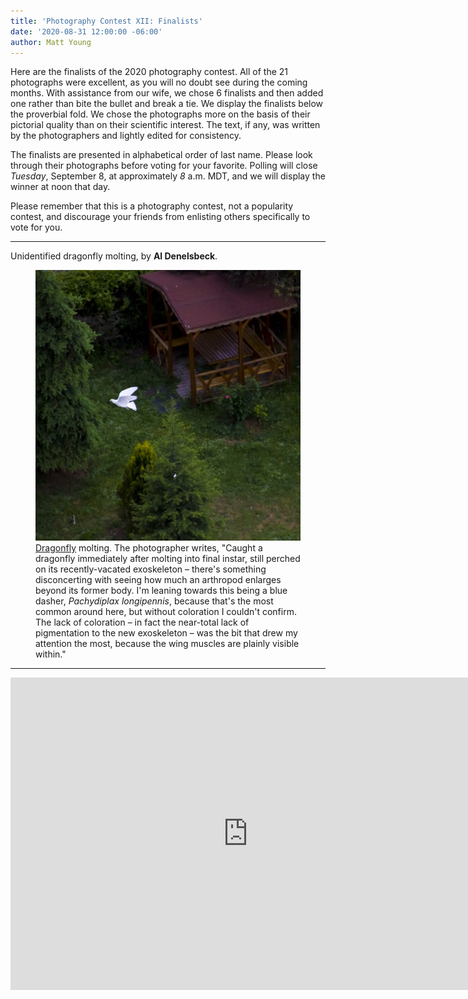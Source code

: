 ```yaml
---
title: 'Photography Contest XII: Finalists'
date: '2020-08-31 12:00:00 -06:00'
author: Matt Young
---
```


Here are the finalists of the 2020 photography contest. All of the 21 photographs were excellent, as you will no doubt see during the coming months. With assistance from our wife, we chose 6 finalists and then added one rather than bite the bullet and break a tie. We display the finalists below the proverbial fold. We chose the photographs more on the basis of their pictorial quality than on their scientific interest. The text, if any, was written by the photographers and lightly edited for consistency.

The finalists are presented in alphabetical order of last name. Please look through their photographs before voting for your favorite. Polling will close *Tuesday*, September 8, at approximately *8* a.m. MDT, and we will display the winner at noon that day.

Please remember that this is a photography contest, not a popularity contest, and discourage your friends from enlisting others specifically to vote for you.

<!--more-->

-----

Unidentified dragonfly molting, by **Al Denelsbeck**.
<figure>
<img src="/uploads/2020/Gorkem_DomesticPigeon1_600.jpg" alt="Dragonfly molting"/>
<figcaption>
<a href="https://en.wikipedia.org/wiki/Dragonfly">Dragonfly</a> molting. The photographer writes, "Caught a dragonfly immediately after molting into final instar, still perched on its recently-vacated exoskeleton &ndash; there's something disconcerting with seeing how much an arthropod enlarges beyond its former body. I'm leaning towards this being a blue dasher, <i>Pachydiplax longipennis</i>, because that's the most common around here, but without coloration I couldn't confirm. The lack of coloration &ndash; in fact the near-total lack of pigmentation to the new exoskeleton &ndash; was the bit that drew my attention the most, because the wing muscles are plainly visible within."</figcaption>
</figure>

-----

<iframe src="https://forms.gle/1p4yZVRqo7VW9H1U6?embedded=true" width="760" height="500" frameborder="0" marginheight="0" marginwidth="0">Loading...</iframe>
